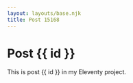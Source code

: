 ```yaml
---
layout: layouts/base.njk
title: Post 15168
---
```


# Post {{ id }}

This is post {{ id }} in my Eleventy project.
